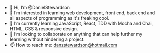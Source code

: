 - 👋 Hi, I’m @DanielStewardson
- 👀 I’m interested in learning web development, front end, back end and all aspects of programming as it's freaking cool.
- 🌱 I’m currently learning JavaScript, React, TDD with Mocha and Chai, HTML, CSS & responsive design.
- 💞️ I’m looking to collaborate on anything that can help further my learning without hindering a project.
- 📫 How to reach me: danzstewardson@hotmail.com

<!---
DanielStewardson/DanielStewardson is a ✨ special ✨ repository because its `README.md` (this file) appears on your GitHub profile.
You can click the Preview link to take a look at your changes.
--->
